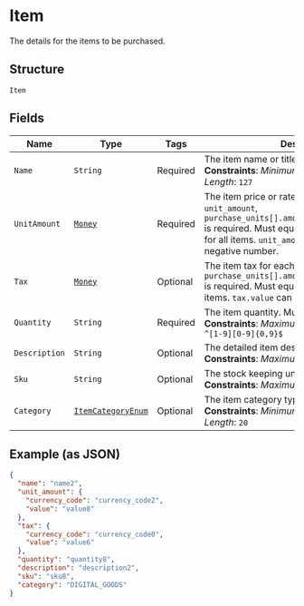 
# Item

The details for the items to be purchased.

## Structure

`Item`

## Fields

| Name | Type | Tags | Description | Getter | Setter |
|  --- | --- | --- | --- | --- | --- |
| `Name` | `String` | Required | The item name or title.<br>**Constraints**: *Minimum Length*: `1`, *Maximum Length*: `127` | String getName() | setName(String name) |
| `UnitAmount` | [`Money`](../../doc/models/money.md) | Required | The item price or rate per unit. If you specify <code>unit_amount</code>, <code>purchase_units[].amount.breakdown.item_total</code> is required. Must equal <code>unit_amount * quantity</code> for all items. <code>unit_amount.value</code> can not be a negative number. | Money getUnitAmount() | setUnitAmount(Money unitAmount) |
| `Tax` | [`Money`](../../doc/models/money.md) | Optional | The item tax for each unit. If <code>tax</code> is specified, <code>purchase_units[].amount.breakdown.tax_total</code> is required. Must equal <code>tax * quantity</code> for all items. <code>tax.value</code> can not be a negative number. | Money getTax() | setTax(Money tax) |
| `Quantity` | `String` | Required | The item quantity. Must be a whole number.<br>**Constraints**: *Maximum Length*: `10`, *Pattern*: `^[1-9][0-9]{0,9}$` | String getQuantity() | setQuantity(String quantity) |
| `Description` | `String` | Optional | The detailed item description.<br>**Constraints**: *Maximum Length*: `127` | String getDescription() | setDescription(String description) |
| `Sku` | `String` | Optional | The stock keeping unit (SKU) for the item.<br>**Constraints**: *Maximum Length*: `127` | String getSku() | setSku(String sku) |
| `Category` | [`ItemCategoryEnum`](../../doc/models/item-category-enum.md) | Optional | The item category type.<br>**Constraints**: *Minimum Length*: `1`, *Maximum Length*: `20` | ItemCategoryEnum getCategory() | setCategory(ItemCategoryEnum category) |

## Example (as JSON)

```json
{
  "name": "name2",
  "unit_amount": {
    "currency_code": "currency_code2",
    "value": "value8"
  },
  "tax": {
    "currency_code": "currency_code0",
    "value": "value6"
  },
  "quantity": "quantity8",
  "description": "description2",
  "sku": "sku8",
  "category": "DIGITAL_GOODS"
}
```

